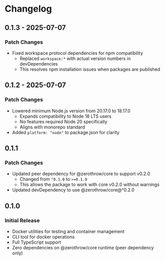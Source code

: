 # Changelog

## 0.1.3 - 2025-07-07

### Patch Changes

- Fixed workspace protocol dependencies for npm compatibility
  - Replaced `workspace:*` with actual version numbers in devDependencies
  - This resolves npm installation issues when packages are published

## 0.1.2 - 2025-07-07

### Patch Changes

- Lowered minimum Node.js version from 20.17.0 to 18.17.0
  - Expands compatibility to Node 18 LTS users
  - No features required Node 20 specifically
  - Aligns with monorepo standard
- Added `platform: "node"` to package.json for clarity

## 0.1.1

### Patch Changes

- Updated peer dependency for @zerothrow/core to support v0.2.0
  - Changed from `^0.1.0` to `>=0.1.0`
  - This allows the package to work with core v0.2.0 without warnings
- Updated devDependency to use @zerothrow/core@^0.2.0

## 0.1.0

### Initial Release

- Docker utilities for testing and container management
- CLI tool for docker operations
- Full TypeScript support
- Zero dependencies on @zerothrow/core runtime (peer dependency only)